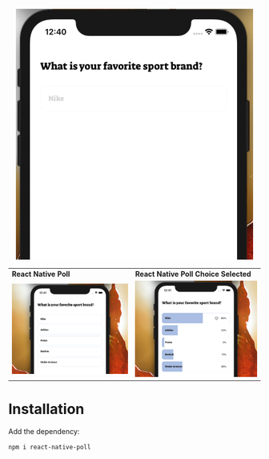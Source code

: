 
<p align="center">
  <img alt="React Native Poll"
        src="assets/Screenshots/react-native-poll.gif" />
</p>

<table>
  <tr>
    <td>
      <b>React Native Poll</b>
    </td>
    <td>
      <b>React Native Poll Choice Selected</b>
    </td>
  </tr>
 <tr>
    <td align="center"> 
      <img alt="React Native Poll" src="assets/Screenshots/react-native-poll.png"  />
    </td>
    <td align="center">
      <img alt="React Native Poll" src="assets/Screenshots/react-native-poll-selected.png"  />
    </td>
   </tr>
</table>

# Installation

Add the dependency:

```bash
npm i react-native-poll
```
